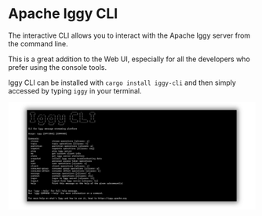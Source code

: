# Apache Iggy CLI

The interactive CLI allows you to interact with the Apache Iggy server from the command line.

This is a great addition to the Web UI, especially for all the developers who prefer using the console tools.

Iggy CLI can be installed with `cargo install iggy-cli` and then simply accessed by typing `iggy` in your terminal.

![CLI](../../assets/cli.png)
